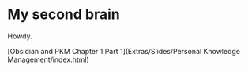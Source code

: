 # My second brain

Howdy.

[Obsidian and PKM Chapter 1 Part 1](Extras/Slides/Personal Knowledge Management/index.html)




